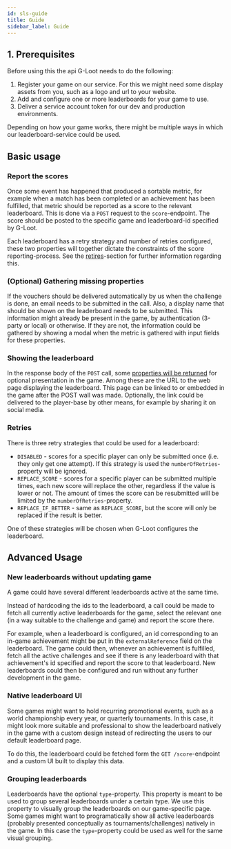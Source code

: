 ```yaml
---
id: sls-guide
title: Guide
sidebar_label: Guide
---
```


## 1. Prerequisites

Before using this the api G-Loot needs to do the following:

1. Register your game on our service. For this we might need some display assets from you, such as a logo and url to your website.
2. Add and configure one or more leaderboards for your game to use.
3. Deliver a service account token for our dev and production environments.

Depending on how your game works, there might be multiple ways in which our leaderboard-service could be used.

## Basic usage

### Report the scores

Once some event has happened that produced a sortable metric, for example when a match has been completed or an achievement has been fulfilled, that metric should be reported as a score to the relevant leaderboard. This is done via a `POST` request to the `score`-endpoint. The score should be posted to the specific game and leaderboard-id specified by G-Loot.

Each leaderboard has a retry strategy and number of retries configured, these two properties will together dictate the constraints of the score reporting-process. See the [retires](#retries)-section for further information regarding this.

### (Optional) Gathering missing properties

If the vouchers should be delivered automatically by us when the challenge is done, an email needs to be submitted in the call. Also, a display name that should be shown on the leaderboard needs to be submitted. This information might already be present in the game, by authentication (3-party or local) or otherwise. If they are not, the information could be gathered by showing a modal when the metric is gathered with input fields for these properties.

### Showing the leaderboard

In the response body of the `POST` call, some [properties will be returned](sls-api.md#report-a-score-to-a-leaderboard) for optional presentation in the game. Among these are the URL to the web page displaying the leaderboard. This page can be linked to or embedded in the game after the POST wall was made. Optionally, the link could be delivered to the player-base by other means, for example by sharing it on social media.

### Retries

There is three retry strategies that could be used for a leaderboard:

- `DISABLED` - scores for a specific player can only be submitted once (i.e. they only get one attempt). If this strategy is used the `numberOfRetries`-property will be ignored.
- `REPLACE_SCORE` - scores for a specific player can be submitted multiple times, each new score will replace the other, regardless if the value is lower or not. The amount of times the score can be resubmitted will be limited by the `numberOfRetries`-property.
- `REPLACE_IF_BETTER` - same as `REPLACE_SCORE`, but the score will only be replaced if the result is better.

One of these strategies will be chosen when G-Loot configures the leaderboard.

## Advanced Usage

### New leaderboards without updating game

A game could have several different leaderboards active at the same time.

Instead of hardcoding the ids to the leaderboard, a call could be made to fetch all currently active leaderboards for the game, select the relevant one (in a way suitable to the challenge and game) and report the score there.

For example, when a leaderboard is configured, an id corresponding to an in-game achievement might be put in the `externalReference` field on the leaderboard. The game could then, whenever an achievement is fulfilled, fetch all the active challenges and see if there is any leaderboard with that achievement's id specified and report the score to that leaderboard. New leaderboards could then be configured and run without any further development in the game.

### Native leaderboard UI

Some games might want to hold recurring promotional events, such as a world championship every year, or quarterly tournaments. In this case, it might look more suitable and professional to show the leaderboard natively in the game with a custom design instead of redirecting the users to our default leaderboard page.

To do this, the leaderboard could be fetched form the `GET /score`-endpoint and a custom UI built to display this data.

### Grouping leaderboards

Leaderboards have the optional `type`-property. This property is meant to be used to group several leaderboards under a certain type. We use this property to visually group the leaderboards on our game-specific page. Some games might want to programatically show all active leaderboards (probably presented conceptually as tournaments/challenges) natively in the game. In this case the `type`-property could be used as well for the same visual grouping.
